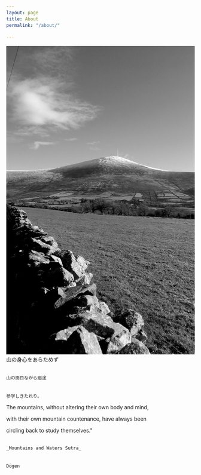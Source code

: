 ```yaml
---
layout: page
title: About
permalink: "/about/"

---
```

![](/uploads/mountain-copy.jpg)           山の身心をあらためず

                                                                               山の面目ながら廻途

                                                                               参学しきたれり。

The mountains, without altering their own body and mind, 

with their own mountain countenance, have always been 

circling back to study themselves."

                                                                      _Mountains and Waters Sutra_

                                                                                                        Dōgen